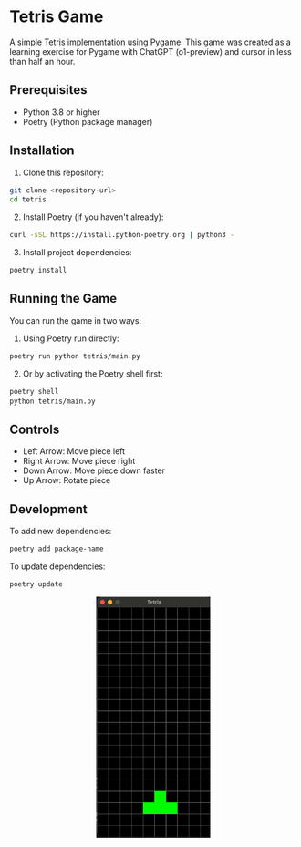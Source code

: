 # Tetris Game

A simple Tetris implementation using Pygame.
This game was created as a learning exercise for Pygame with ChatGPT (o1-preview) and cursor in less than half an hour.

## Prerequisites

- Python 3.8 or higher
- Poetry (Python package manager)

## Installation

1. Clone this repository:
```bash
git clone <repository-url>
cd tetris
```

2. Install Poetry (if you haven't already):
```bash
curl -sSL https://install.python-poetry.org | python3 -
```

3. Install project dependencies:
```bash
poetry install
```

## Running the Game

You can run the game in two ways:

1. Using Poetry run directly:
```bash
poetry run python tetris/main.py
```

2. Or by activating the Poetry shell first:
```bash
poetry shell
python tetris/main.py
```

## Controls

- Left Arrow: Move piece left
- Right Arrow: Move piece right
- Down Arrow: Move piece down faster
- Up Arrow: Rotate piece

## Development

To add new dependencies:
```bash
poetry add package-name
```

To update dependencies:
```bash
poetry update
```

<div align="center">
  <img src="tetris.gif" width="200px" alt="Tetris Game Animation">
</div>

